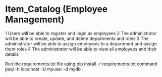 # Item_Catalog (Employee Management)

1 Users will be able to register and login as employees
2 The administrator will be able to create, update, and delete departments and roles
3 The administrator will be able to assign employees to a department and assign them roles
4 The administrator will be able to view all employees and their details


Run the requirements.txt file using pip install -r requirements.txt command
psql -h localhost -U myuser -d mydb
